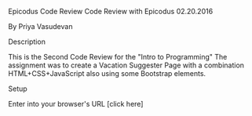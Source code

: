 Epicodus Code Review
Code Review with Epicodus 02.20.2016

By Priya Vasudevan

Description

This is the Second Code Review for the "Intro to Programming" The assignment was to create a Vacation Suggester Page with a combination HTML+CSS+JavaScript also using some Bootstrap elements.

Setup

Enter into your browser's URL [click here]
